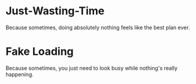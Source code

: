 # Just-Wasting-Time
Because sometimes, doing absolutely nothing feels like the best plan ever.

# Fake Loading
Because sometimes, you just need to look busy while nothing's really happening.
